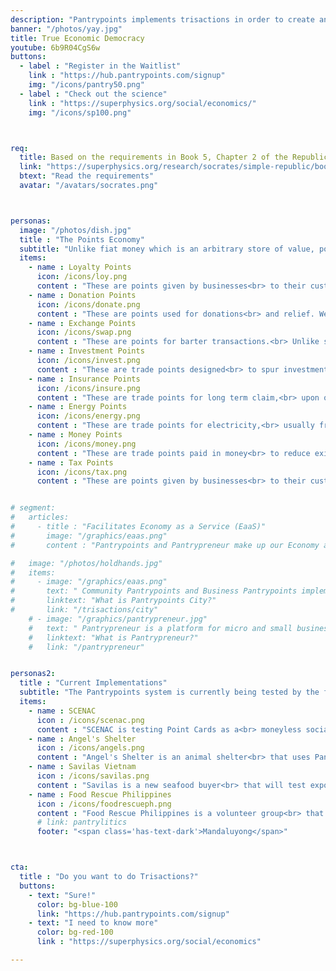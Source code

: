 ```yaml
---
description: "Pantrypoints implements trisactions in order to create an Economy-as-a-Service or EaaS platform to facilitate True Economic Democracy" 
banner: "/photos/yay.jpg"
title: True Economic Democracy
youtube: 6b9R04CgS6w
buttons:
  - label : "Register in the Waitlist"
    link : "https://hub.pantrypoints.com/signup"
    img: "/icons/pantry50.png"
  - label : "Check out the science"
    link : "https://superphysics.org/social/economics/"
    img: "/icons/sp100.png"



req:
  title: Based on the requirements in Book 5, Chapter 2 of the Republic
  link: "https://superphysics.org/research/socrates/simple-republic/book-5/chapter-2"
  btext: "Read the requirements"
  avatar: "/avatars/socrates.png"



personas:
  image: "/photos/dish.jpg"
  title : "The Points Economy"
  subtitle: "Unlike fiat money which is an arbitrary store of value, points are pegged to rice or grains. This allows easier points-taxation, points-accounting and analytics, while eliminating the need for currency exchange."
  items:
    - name : Loyalty Points
      icon: /icons/loy.png
      content : "These are points given by businesses<br> to their customers to incentivize repeat purchases.<br> This is used to 'train' people<br> in the use of points"
    - name : Donation Points
      icon: /icons/donate.png
      content : "These are points used for donations<br> and relief. We use this primarily to incentivize<br> [food rescue](https://circle.pantrypoints.com) and plastic waste collection<br> to realize a moneyless circular economy"
    - name : Exchange Points
      icon: /icons/swap.png
      content : "These are points for barter transactions.<br> Unlike social points which do not <br>seek something in return, trade points do.<br> This is the foundation of Points-banking"
    - name : Investment Points  
      icon: /icons/invest.png
      content : "These are trade points designed<br> to spur investments when money is lacking.<br> This requires the other point-types<br> to be working beforehand."
    - name : Insurance Points
      icon: /icons/insure.png
      content : "These are trade points for long term claim,<br> upon old age. We implement this as<br> social insurance in case money-based insurance<br> becomes oppressive"
    - name : Energy Points
      icon: /icons/energy.png
      content : "These are trade points for electricity,<br> usually from biomass sources.<br> This incentivizes waste segregation<br> and is part of the circular economy"
    - name : Money Points
      icon: /icons/money.png
      content : "These are trade points paid in money<br> to reduce existing trade points balance"
    - name : Tax Points
      icon: /icons/tax.png
      content : "These are points given by businesses<br> to their customers to incentivize<br> repeat purchases. This is used<br> to 'train' people in the use of points"


# segment:
#   articles:
#     - title : "Facilitates Economy as a Service (EaaS)"
#       image: "/graphics/eaas.png"
#       content : "Pantrypoints and Pantrypreneur make up our Economy as a Service system that allows it to integrate with the current money-system. <p>Pantrypoints allows points-transaction between independent users.</p><p>Pantrypreneur digitizes common business operations to increase efficiency and funnel productivity towards the Pantrypoints system</p>"

#   image: "/photos/holdhands.jpg"
#   items:
#     - image: "/graphics/eaas.png"
#       text: " Community Pantrypoints and Business Pantrypoints implement Trisactions primarily through Pantrypoints City"
#       linktext: "What is Pantrypoints City?"
#       link: "/trisactions/city"
    # - image: "/graphics/pantrypreneur.jpg"
    #   text: " Pantrypreneur is a platform for micro and small businesses that connects to each other via Pantrypoints City"
    #   linktext: "What is Pantrypreneur?"
    #   link: "/pantrypreneur"


personas2:
  title : "Current Implementations"
  subtitle: "The Pantrypoints system is currently being tested by the following"
  items:
    - name : SCENAC
      icon : /icons/scenac.png
      content : "SCENAC is testing Point Cards as a<br> moneyless social insurance system"
    - name : Angel's Shelter 
      icon : /icons/angels.png
      content : "Angel's Shelter is an animal shelter<br> that uses Pantrypoints Build to get<br> moneyless donations"
    - name : Savilas Vietnam
      icon : /icons/savilas.png
      content : "Savilas is a new seafood buyer<br> that will test exports via Pantrypoints World"
    - name : Food Rescue Philippines
      icon : /icons/foodrescueph.png
      content : "Food Rescue Philippines is a volunteer group<br> that will test Pantrypoints Circle for<br> incentivizing food donations"
      # link: pantrylitics
      footer: "<span class='has-text-dark'>Mandaluyong</span>"



cta:
  title : "Do you want to do Trisactions?"
  buttons:
    - text: "Sure!"
      color: bg-blue-100
      link: "https://hub.pantrypoints.com/signup"
    - text: "I need to know more"
      color: bg-red-100    
      link : "https://superphysics.org/social/economics"

---
```


